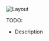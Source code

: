 ![Layout](/images/gs/cloud-provider-dvp/dvp-standard.png)
<!--- Source: Google Drive --->

TODO:

- Description
